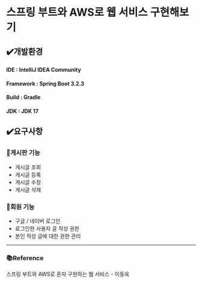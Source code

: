 # 스프링 부트와 AWS로 웹 서비스 구현해보기
## ✔️개발환경
#### IDE : IntelliJ IDEA Community
#### Framework : Spring Boot 3.2.3
#### Build : Gradle
#### JDK : JDK 17

## ✔️요구사항
### 📍게시판 기능
- 게시글 조회
- 게시글 등록
- 게시글 수정
- 게시글 삭제

### 📍회원 기능
- 구글 / 네이버 로그인
- 로그인한 사용자 글 작성 권한
- 본인 작성 글에 대한 권한 관리


---
### 📚Reference
스프링 부트와 AWS로 혼자 구현하는 웹 서비스 - 이동욱
